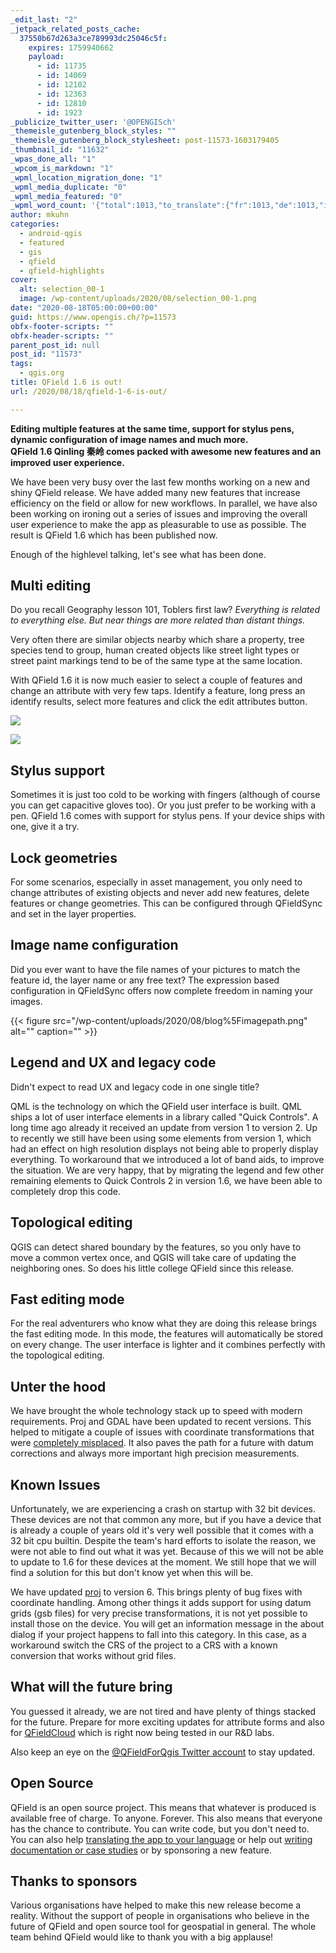 ```yaml
---
_edit_last: "2"
_jetpack_related_posts_cache:
  37550b67d263a3ce789993dc25046c5f:
    expires: 1759940662
    payload:
      - id: 11735
      - id: 14069
      - id: 12102
      - id: 12363
      - id: 12810
      - id: 1923
_publicize_twitter_user: '@OPENGISch'
_themeisle_gutenberg_block_styles: ""
_themeisle_gutenberg_block_stylesheet: post-11573-1603179405
_thumbnail_id: "11632"
_wpas_done_all: "1"
_wpcom_is_markdown: "1"
_wpml_location_migration_done: "1"
_wpml_media_duplicate: "0"
_wpml_media_featured: "0"
_wpml_word_count: '{"total":1013,"to_translate":{"fr":1013,"de":1013,"it":1013}}'
author: mkuhn
categories:
  - android-qgis
  - featured
  - gis
  - qfield
  - qfield-highlights
cover:
  alt: selection_00-1
  image: /wp-content/uploads/2020/08/selection_00-1.png
date: "2020-08-18T05:00:00+00:00"
guid: https://www.opengis.ch/?p=11573
obfx-footer-scripts: ""
obfx-header-scripts: ""
parent_post_id: null
post_id: "11573"
tags:
  - qgis.org
title: QField 1.6 is out!
url: /2020/08/18/qfield-1-6-is-out/

---
```

**Editing multiple features at the same time, support for stylus pens, dynamic configuration of image names and much more.**  
**QField 1.6 Qinling 秦岭 comes packed with awesome new features and an improved user experience.**

We have been very busy over the last few months working on a new and shiny QField release. We have added many new features that increase efficiency on the field or allow for new workflows. In parallel, we have also been working on ironing out a series of issues and improving the overall user experience to make the app as pleasurable to use as possible. The result is QField 1.6 which has been published now.

Enough of the highlevel talking, let's see what has been done.

## Multi editing

Do you recall Geography lesson 101, Toblers first law? _Everything is related to everything else. But near things are more related than distant things._

Very often there are similar objects nearby which share a property, tree species tend to group, human created objects like street light types or street paint markings tend to be of the same type at the same location.

With QField 1.6 it is now much easier to select a couple of features and change an attribute with very few taps. Identify a feature, long press an identify results, select more features and click the edit attributes button.

![](https://i2.wp.com/www.opengis.ch/wp-content/uploads/2020/08/edit_00.png?ssl=1)

![](https://i0.wp.com/www.opengis.ch/wp-content/uploads/2020/08/selection_00-1.png?ssl=1)

## Stylus support

Sometimes it is just too cold to be working with fingers (although of course you can get capacitive gloves too). Or you just prefer to be working with a pen. QField 1.6 comes with support for stylus pens. If your device ships with one, give it a try.

## Lock geometries

For some scenarios, especially in asset management, you only need to change attributes of existing objects and never add new features, delete features or change geometries. This can be configured through QFieldSync and set in the layer properties.

## Image name configuration

Did you ever want to have the file names of your pictures to match the feature id, the layer name or any free text? The expression based configuration in QFieldSync offers now complete freedom in naming your images.

{{< figure src="/wp-content/uploads/2020/08/blog%5Fimagepath.png" alt="" caption="" >}}

## Legend and UX and legacy code

Didn't expect to read UX and legacy code in one single title?

QML is the technology on which the QField user interface is built. QML ships a lot of user interface elements in a library called "Quick Controls". A long time ago already it received an update from version 1 to version 2. Up to recently we still have been using some elements from version 1, which had an effect on high resolution displays not being able to properly display everything. To workaround that we introduced a lot of band aids, to improve the situation. We are very happy, that by migrating the legend and few other remaining elements to Quick Controls 2 in version 1.6, we have been able to completely drop this code.

## Topological editing

QGIS can detect shared boundary by the features, so you only have to move a common vertex once, and QGIS will take care of updating the neighboring ones. So does his little college QField since this release.

## Fast editing mode

For the real adventurers who know what they are doing this release brings the fast editing mode. In this mode, the features will automatically be stored on every change. The user interface is lighter and it combines perfectly with the topological editing.

## Unter the hood

We have brought the whole technology stack up to speed with modern requirements. Proj and GDAL have been updated to recent versions. This helped to mitigate a couple of issues with coordinate transformations that were [completely misplaced](https://github.com/opengisch/QField/issues/1072#issue-642290346). It also paves the path for a future with datum corrections and always more important high precision measurements.

## Known Issues

Unfortunately, we are experiencing a crash on startup with 32 bit devices. These devices are not that common any more, but if you have a device that is already a couple of years old it's very well possible that it comes with a 32 bit cpu builtin. Despite the team's hard efforts to isolate the reason, we were not able to find out what it was yet. Because of this we will not be able to update to 1.6 for these devices at the moment. We still hope that we will find a solution for this but don't know yet when this will be.

We have updated [proj](https://proj.org/) to version 6. This brings plenty of bug fixes with coordinate handling. Among other things it adds support for using datum grids (gsb files) for very precise transformations, it is not yet possible to install those on the device. You will get an information message in the about dialog if your project happens to fall into this category. In this case, as a workaround switch the CRS of the project to a CRS with a known conversion that works without grid files.

## What will the future bring

You guessed it already, we are not tired and have plenty of things stacked for the future. Prepare for more exciting updates for attribute forms and also for [QFieldCloud](https://qfield.cloud/) which is right now being tested in our R&D labs.

Also keep an eye on the [@QFieldForQgis Twitter account](https://twitter.com/qfieldforqgis) to stay updated.

## Open Source

QField is an open source project. This means that whatever is produced is available free of charge. To anyone. Forever. This also means that everyone has the chance to contribute. You can write code, but you don't need to. You can also help [translating the app to your language](https://www.transifex.com/opengisch/qfield-for-qgis/dashboard/) or help out [writing documentation or case studies](https://github.com/opengisch/QField-docs) or by sponsoring a new feature.

## Thanks to sponsors

Various organisations have helped to make this new release become a reality. Without the support of people in organisations who believe in the future of QField and open source tool for geospatial in general. The whole team behind QField would like to thank you with a big applause!
